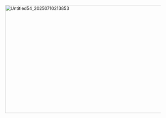 <img width="999" height="350" alt="Untitled54_20250710213853" src="https://github.com/user-attachments/assets/644cd163-5719-4af8-a2d1-27277143b8ca" />
